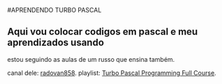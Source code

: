 #APRENDENDO TURBO PASCAL
## Aqui vou colocar codigos em pascal e meu aprendizados usando 
estou seguindo as aulas de um russo que ensina também.

canal dele: [radovan858](https://www.youtube.com/@radovan858).
playlist: [Turbo Pascal Programming Full Course](https://www.youtube.com/watch?v=w9x3uLmOd94&list=PLA8k58F_ubbzuil6yVCsYmJITNZ5GKbP8).
